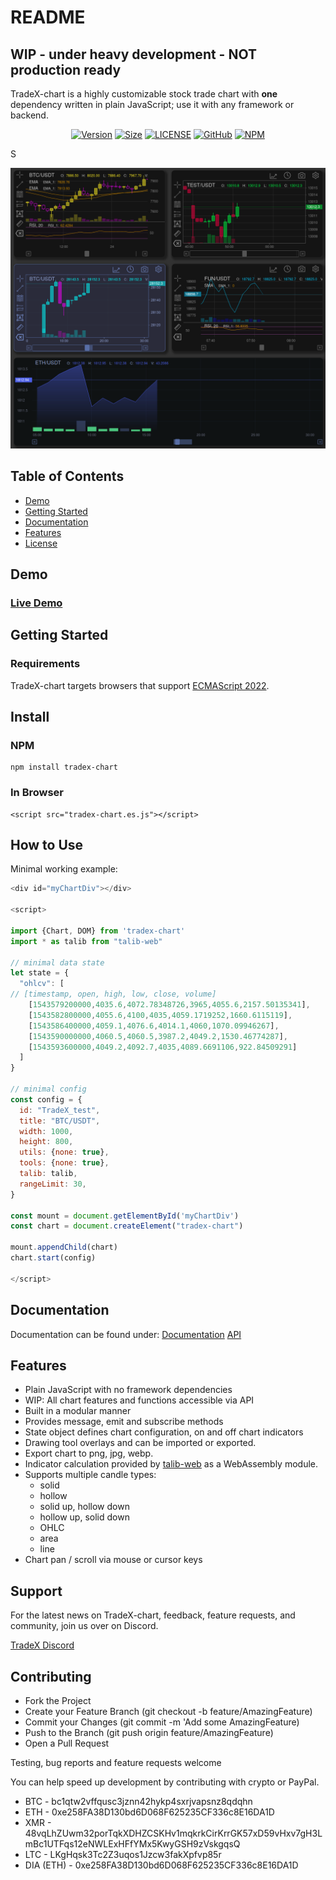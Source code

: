 # README

## WIP - under heavy development - NOT production ready

TradeX-chart is a highly customizable stock trade chart with **one** dependency written in plain JavaScript; use it with any framework or backend.

<div align="center">

[![Version](https://badgen.net/npm/v/tradex-chart)](https://www.npmjs.com/package/tradex-chart)
[![Size](https://badgen.net/bundlephobia/minzip/tradex-chart)](https://bundlephobia.com/result?p=tradex-chart)
[![LICENSE](https://badgen.net/github/license/tradex-app/tradex-chart)](LICENSE)
[![GitHub](https://badgen.net/badge/icon/github?icon=github&label)](https://github.com/tradex-app/TradeX-chart)
[![NPM](https://badgen.net/badge/icon/npm?icon=npm&label)](https://www.npmjs.com/package/tradex-chart)

</div>S

![](assets/EMA.png)

## Table of Contents

* [Demo](#demo)
* [Getting Started](#getting-started)
* [Documentation](/docs/documentation.md)
* [Features](#features)
* [License](/LICENSE)

## Demo

### [Live Demo](https://tradex-chart.guildmedia.net/)

## Getting Started

### Requirements

TradeX-chart targets browsers that support [ECMAScript 2022](https://www.ecma-international.org/wp-content/uploads/ECMA-262_13th_edition_june_2022.pdfhttps:/).

## Install

### NPM

```
npm install tradex-chart
```

### In Browser

```
<script src="tradex-chart.es.js"></script>
```

## How to Use

Minimal working example:

```javascript
<div id="myChartDiv"></div>

<script>

import {Chart, DOM} from 'tradex-chart'
import * as talib from "talib-web"

// minimal data state
let state = {
  "ohlcv": [
// [timestamp, open, high, low, close, volume]
    [1543579200000,4035.6,4072.78348726,3965,4055.6,2157.50135341],
    [1543582800000,4055.6,4100,4035,4059.1719252,1660.6115119],
    [1543586400000,4059.1,4076.6,4014.1,4060,1070.09946267],
    [1543590000000,4060.5,4060.5,3987.2,4049.2,1530.46774287],
    [1543593600000,4049.2,4092.7,4035,4089.6691106,922.84509291]
  ]
}

// minimal config
const config = {
  id: "TradeX_test",
  title: "BTC/USDT",
  width: 1000,
  height: 800,
  utils: {none: true},
  tools: {none: true},
  talib: talib,
  rangeLimit: 30,
}

const mount = document.getElementById('myChartDiv')
const chart = document.createElement("tradex-chart")

mount.appendChild(chart)
chart.start(config)

</script>
```

## Documentation

Documentation can be found under:
[Documentation](/docs/documentation.md)
[API](https://tradex-app.github.io/TradeX-chart/api/)

## Features

* Plain JavaScript with no framework dependencies
* WIP: All chart features and functions accessible via API
* Built in a modular manner
* Provides message, emit and subscribe methods
* State object defines chart configuration, on and off chart indicators
* Drawing tool overlays and can be imported or exported.
* Export chart to png, jpg, webp.
* Indicator calculation provided by [talib-web](https://https://anchegt.github.io/talib-web/) as a WebAssembly module.
* Supports multiple candle types:
  * solid
  * hollow
  * solid up, hollow down
  * hollow up, solid down
  * OHLC
  * area
  * line
* Chart pan / scroll via mouse or cursor keys

## Support

For the latest news on TradeX-chart, feedback, feature requests, and community, join us over on Discord.

[TradeX Discord](https://discord.gg/XnfZudwpfg)

## Contributing

* Fork the Project
* Create your Feature Branch (git checkout -b feature/AmazingFeature)
* Commit your Changes (git commit -m 'Add some AmazingFeature)
* Push to the Branch (git push origin feature/AmazingFeature)
* Open a Pull Request

Testing, bug reports and feature requests welcome

You can help speed up development by contributing with crypto or PayPal.

* BTC - bc1qtw2vffqusc3jznn42hykp4sxrjvapsnz8qdqhn
* ETH - 0xe258FA38D130bd6D068F625235CF336c8E16DA1D
* XMR - 48vqLhZUwm32porTqkXDHZCSKHv1mqkrkCirKrrGK57xD59vHxv7gH3LmBc1UTFqs12eNWLExHFfYMx5KwyGSH9zVskgqsQ
* LTC - LKgHqsk3Tc2Z3uqos1Jzcw3fakXpfvp85r
* DIA (ETH) - 0xe258FA38D130bd6D068F625235CF336c8E16DA1D
